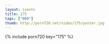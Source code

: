 ```yaml
--- 
layout: sieutv
title: 175
tags: ["000"]
thumb: http://porn720.net/video/175/poster.jpg
---
```

{% include porn720 key="175" %} 
